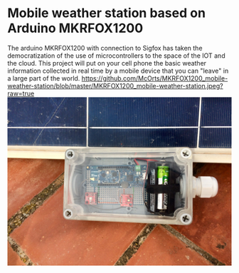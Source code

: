 # Mobile weather station based on Arduino MKRFOX1200
The arduino MKRFOX1200 with connection to Sigfox has taken the democratization of the use of microcontrollers to the space of the IOT and the cloud.
This project will put on your cell phone the basic weather information collected in real time by a mobile device that you can "leave" in a large part of the world.
https://github.com/McOrts/MKRFOX1200_mobile-weather-station/blob/master/MKRFOX1200_mobile-weather-station.jpeg?raw=true
![alt text](https://github.com/McOrts/MKRFOX1200_mobile-weather-station/blob/master/MKRFOX1200_mobile-weather-station.jpeg?raw=true)
